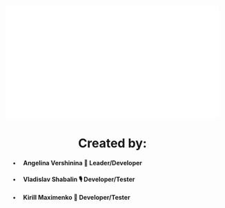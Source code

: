 <body>
<h1 align="center"></h1> 
<p align="center"><img src="https://github.com/angversh/Medea/blob/main/Images/MedeaGif.gif?raw=true" width="495" height="260"/></p>
<h1 align="center">Created by:</h1> 
  
<h4> &emsp;&ensp;•&emsp; Angelina Vershinina 💚 Leader/Developer </h4>
<h4> &emsp;&ensp;•&emsp; Vladislav Shabalin 🎙 Developer/Tester </h4>
<h4> &emsp;&ensp;•&emsp; Kirill Maximenko 💭 Developer/Tester</h4>
<h4> &emsp;&ensp;&emsp;</h4>

<!--
<h2>
    Description
</h2>   
-->  
</body>
